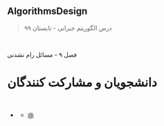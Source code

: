 ## AlgorithmsDesign

> درس الگوریتم جبرانی - تابستان ۹۹


<br>

فصل ۹ - مسائل رام نشدنی

# دانشجویان و مشارکت کنندگان

<br>

+ []( )  
  - [@]()
